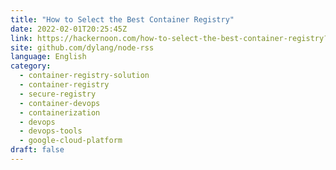 ```yaml
---
title: "How to Select the Best Container Registry"
date: 2022-02-01T20:25:45Z
link: https://hackernoon.com/how-to-select-the-best-container-registry?source=rss&utm_medium=RSS&utm_source=news.12bit.vn
site: github.com/dylang/node-rss
language: English
category:
  - container-registry-solution
  - container-registry
  - secure-registry
  - container-devops
  - containerization
  - devops
  - devops-tools
  - google-cloud-platform
draft: false
---
```

